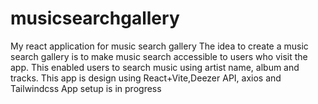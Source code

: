 # musicsearchgallery
My react application for music search gallery
The idea to create a music search gallery is to make music search accessible to users who visit the app.
This enabled users to search music using artist name, album and tracks.
This app is design using React+Vite,Deezer API, axios and Tailwindcss
App setup is in progress
